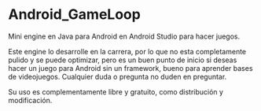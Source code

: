 # Android_GameLoop
Mini engine en Java para Android en Android Studio para hacer juegos.

Este engine lo desarrolle en la carrera, por lo que no esta completamente pulido y se puede optimizar, pero es un buen punto de inicio si deseas hacer un juego para Android sin un framework, bueno para aprender bases de videojuegos.
Cualquier duda o pregunta no duden en preguntar.

Su uso es complementamente libre y gratuito, como distribución y modificación.
